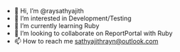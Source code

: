 - 👋 Hi, I’m @raysathyajith
- 👀 I’m interested in Development/Testing
- 🌱 I’m currently learning Ruby
- 💞️ I’m looking to collaborate on ReportPortal with Ruby
- 📫 How to reach me sathyajithrayn@outlook.com

<!---
raysathyajith/raysathyajith is a ✨ special ✨ repository because its `README.md` (this file) appears on your GitHub profile.
You can click the Preview link to take a look at your changes.
--->
